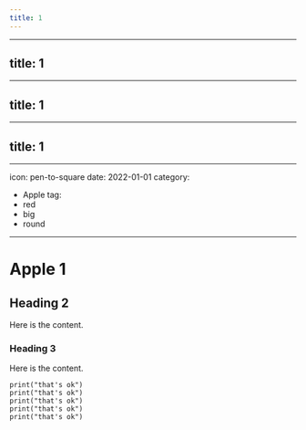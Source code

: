 ```yaml
---
title: 1
---
```

---
title: 1
---
---
title: 1
---
---
title: 1
---
---
icon: pen-to-square
date: 2022-01-01
category:
  - Apple
tag:
  - red
  - big
  - round

---

# Apple 1

## Heading 2

Here is the content.

### Heading 3

Here is the content.
```
print("that's ok")
print("that's ok")
print("that's ok")
print("that's ok")
print("that's ok")
```
